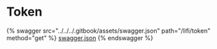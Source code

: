 # Token

{% swagger src="../../../.gitbook/assets/swagger.json" path="/lifi/token" method="get" %}
[swagger.json](../../../.gitbook/assets/swagger.json)
{% endswagger %}
